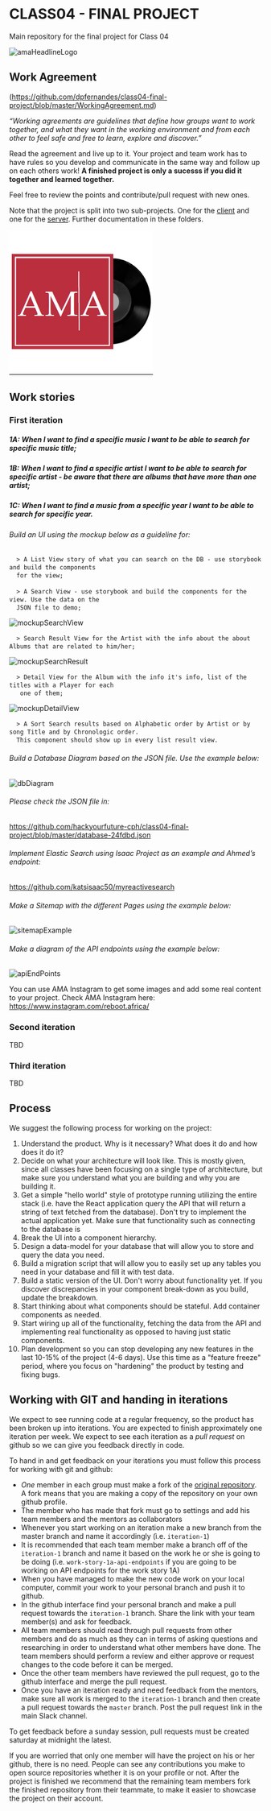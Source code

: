 # CLASS04 - FINAL PROJECT
Main repository for the final project for Class 04

![amaHeadlineLogo](../class04-final-project/blob/master/ama-headline-logo.png)

## Work Agreement
(https://github.com/dpfernandes/class04-final-project/blob/master/WorkingAgreement.md)

_“Working agreements are guidelines that define how groups want to work together, and what they want in the working environment and from each other to feel safe and free to learn, explore and discover.”_

Read the agreement and live up to it. Your project and team work has to have rules so you develop and communicate in the same way and follow up on each others work! **A finished project is only a sucesss if you did it together and learned together.**

Feel free to review the points and contribute/pull request with new ones.

Note that the project is split into two sub-projects. One for the [client](/client) and one for the [server](server). Further documentation in these folders.

![Archiv für die Musik Afrikas - Universität Mainz](https://github.com/hackyourfuture-cph/class04-final-project/blob/master/ama1.png)

## Work stories

### First iteration

##### 1A: When I want to find a specific music I want to be able to search for specific music title;

##### 1B: When I want to find a specific artist I want to be able to search for specific artist - be aware that there are albums that have more than one artist;

##### 1C: When I want to find a music from a specific year I want to be able to search for specific year.

###### Build an UI using the mockup below as a guideline for:

      > A List View story of what you can search on the DB - use storybook and build the components 
      for the view;

      > A Search View - use storybook and build the components for the view. Use the data on the 
      JSON file to demo;
      
![mockupSearchView](https://github.com/dpfernandes/class04-final-project/blob/master/mockupSearchView.png)
    
      > Search Result View for the Artist with the info about the about Albums that are related to him/her;

![mockupSearchResult](https://github.com/dpfernandes/class04-final-project/blob/master/mockupSearchResult.png)      

      > Detail View for the Album with the info it's info, list of the titles with a Player for each
       one of them;

![mockupDetailView](https://github.com/dpfernandes/class04-final-project/blob/master/mockupDetailView.png)     

      > A Sort Search results based on Alphabetic order by Artist or by song Title and by Chronologic order. 
      This component should show up in every list result view.
    

###### Build a Database Diagram based on the JSON file. Use the example below:

![dbDiagram](https://github.com/dpfernandes/class04-final-project/blob/master/dbDiagram.png)


###### Please check the JSON file in: 
https://github.com/hackyourfuture-cph/class04-final-project/blob/master/database-24fdbd.json


###### Implement Elastic Search using Isaac Project as an example and Ahmed’s endpoint:

https://github.com/katsisaac50/myreactivesearch

###### Make a Sitemap with the different Pages using the example below:

![sitemapExample](https://github.com/dpfernandes/class04-final-project/blob/master/sitemapExample.png)

###### Make a diagram of the API endpoints using the example below:

![apiEndPoints](https://github.com/dpfernandes/class04-final-project/blob/master/apiEndpoints.png)

You can use AMA Instagram to get some images and add some real content to your project. 
Check AMA Instagram here: https://www.instagram.com/reboot.africa/

### Second iteration

TBD

### Third iteration

TBD

## Process

We suggest the following process for working on the project:

1. Understand the product. Why is it necessary? What does it do and how does it do it?
2. Decide on what your architecture will look like. This is mostly given, since all classes have been focusing on a single type of architecture, but make sure you understand what you are building and why you are building it.
3. Get a simple "hello world" style of prototype running utilizing the entire stack (i.e. have the React application query the API that will return a string of text fetched from the database). Don't try to implement the actual application yet. Make sure that functionality such as connecting to the database is 
4. Break the UI into a component hierarchy.
5. Design a data-model for your database that will allow you to store and query the data you need.
6. Build a migration script that will allow you to easily set up any tables you need in your database and fill it with test data.
7. Build a static version of the UI. Don't worry about functionality yet. If you discover discrepancies in your component break-down as you build, update the breakdown.
8. Start thinking about what components should be stateful. Add container components as needed.
9. Start wiring up all of the functionality, fetching the data from the API and implementing real functionality as opposed to having just static components.
10. Plan development so you can stop developing any new features in the last 10-15% of the project (4-6 days). Use this time as a "feature freeze" period, where you focus on "hardening" the product by testing and fixing bugs. 

## Working with GIT and handing in iterations

We expect to see running code at a regular frequency, so the product has been broken up into iterations. You are expected to finish approximately one iteration per week. We expect to see each iteration as a _pull request_ on github so we can give you feedback directly in code.

To hand in and get feedback on your iterations you must follow this process for working with git and github:
- *One* member in each group must make a fork of the [original repository](https://github.com/HackYourFuture-CPH). A fork means that you are making a copy of the repository on your own github profile.
- The member who has made that fork must go to settings and add his team members and the mentors as collaborators
- Whenever you start working on an iteration make a new branch from the master branch and name it accordingly (ì.e. `iteration-1`)
- It is recommended that each team member make a branch off of the `iteration-1` branch and name it based on the work he or she is going to be doing (i.e. `work-story-1a-api-endpoints` if you are going to be working on API endpoints for the work story 1A)
- When you have managed to make the new code work on your local computer, commit your work to your personal branch and push it to github.
- In the github interface find your personal branch and make a pull request towards the `iteration-1` branch. Share the link with your team member(s) and ask for feedback.
- All team members should read through pull requests from other members and do as much as they can in terms of asking questions and researching in order to understand what other members have done. The team members should perform a review and either approve or request changes to the code before it can be merged.
- Once the other team members have reviewed the pull request, go to the github interface and merge the pull request.
- Once you have an iteration ready and need feedback from the mentors, make sure all work is merged to the `iteration-1` branch and then create a pull request towards the `master` branch. Post the pull request link in the main Slack channel.

To get feedback before a sunday session, pull requests must be created saturday at midnight the latest.

If you are worried that only one member will have the project on his or her github, there is no need. People can see any contributions you make to open source repositories whether it is on your profile or not. After the project is finished we recommend that the remaining team members fork the finished repository from their teammate, to make it easier to showcase the project on their account.
